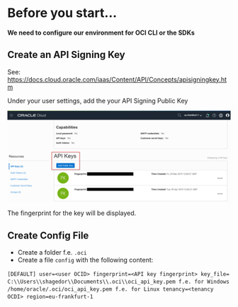 # Before you start...


**We need to configure our environment for OCI CLI or the SDKs**

## Create an API Signing Key

See: https://docs.cloud.oracle.com/iaas/Content/API/Concepts/apisigningkey.htm

Under your user settings, add the your API Signing Public Key

![](img/ociapikey.png)

The fingerprint for the key will be displayed. 

## Create Config File

* Create a folder f.e. `.oci`
* Create a file `config` with the following content:

`
[DEFAULT]
user=<user OCID>
fingerprint=<API key fingerprint>
key_file= 
    C:\\Users\\shagedor\\Documents\\.oci\\oci_api_key.pem f.e. for Windows
    /home/oracle/.oci/oci_api_key.pem f.e. for Linux
tenancy=<tenancy OCDI>
region=eu-frankfurt-1
`
